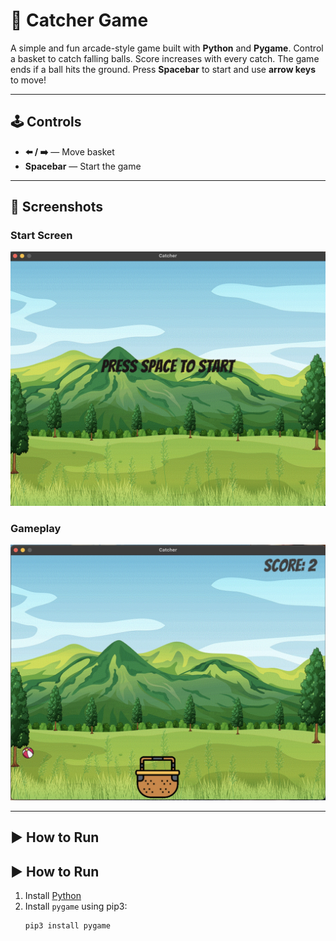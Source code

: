 # 🎯 Catcher Game

A simple and fun arcade-style game built with **Python** and **Pygame**. Control a basket to catch falling balls. Score increases with every catch. The game ends if a ball hits the ground. Press **Spacebar** to start and use **arrow keys** to move!

---

## 🕹️ Controls

- **⬅️ / ➡️** — Move basket
- **Spacebar** — Start the game

---

## 📸 Screenshots

### Start Screen
![Start Screen](gameplay_images/start_game.jpeg)

### Gameplay
![Gameplay](gameplay_images/gameplay_screen.jpeg)

---

## ▶️ How to Run

## ▶️ How to Run

1. Install [Python](https://www.python.org/downloads/)
2. Install `pygame` using pip3:
   ```bash
   pip3 install pygame
